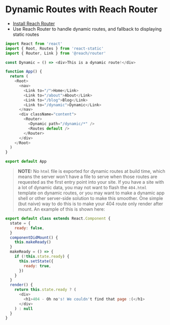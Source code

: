 # Dynamic Routes with Reach Router

- [Install Reach Router](https://reach.tech/router)
- Use Reach Router to handle dynamic routes, and fallback to displaying static routes

```javascript
import React from 'react'
import { Root, Routes } from 'react-static'
import { Router, Link } from '@reach/router'

const Dynamic = () => <div>This is a dynamic route!</div>

function App() {
  return (
    <Root>
      <nav>
        <Link to="/">Home</Link>
        <Link to="/about">About</Link>
        <Link to="/blog">Blog</Link>
        <Link to="/dynamic">Dynamic</Link>
      </nav>
      <div className="content">
        <Router>
          <Dynamic path="/dynamic/*" />
          <Routes default />
        </Router>
      </div>
    </Root>
  )
}

export default App
```

> **NOTE:** No `html` file is exported for dynamic routes at build time, which means the server won't have a file to serve when those routes are requested as the first entry point into your site. If you have a site with a lot of dynamic data, you may not want to flash the `404.html` template on dynamic routes, or you may want to make a dynamic app shell or other server-side solution to make this smoother. One simple (but naive) way to do this is to make your 404 route only render after mount. An example of this is shown here:

```javascript
export default class extends React.Component {
  state = {
    ready: false,
  }
  componentDidMount() {
    this.makeReady()
  }
  makeReady = () => {
    if (!this.state.ready) {
      this.setState({
        ready: true,
      })
    }
  }
  render() {
    return this.state.ready ? (
      <div>
        <h1>404 - Oh no's! We couldn't find that page :(</h1>
      </div>
    ) : null
  }
}
```

